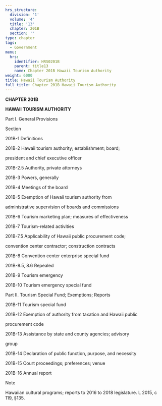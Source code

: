 ```yaml
---
hrs_structure:
  division: '1'
  volume: '4'
  title: '13'
  chapter: 201B
  section: ''
type: chapter
tags:
  - Government
menu:
  hrs:
    identifier: HRS0201B
    parent: title13
    name: Chapter 201B Hawaii Tourism Authority
weight: 6000
title: Hawaii Tourism Authority
full_title: Chapter 201B Hawaii Tourism Authority
---
```

**CHAPTER 201B**

**HAWAII** **TOURISM AUTHORITY**

Part I. General Provisions

Section

201B-1 Definitions

201B-2 Hawaii tourism authority; establishment; board;

president and chief executive officer

201B-2.5 Authority, private attorneys

201B-3 Powers, generally

201B-4 Meetings of the board

201B-5 Exemption of Hawaii tourism authority from

administrative supervision of boards and commissions

201B-6 Tourism marketing plan; measures of effectiveness

201B-7 Tourism-related activities

201B-7.5 Applicability of Hawaii public procurement code;

convention center contractor; construction contracts

201B-8 Convention center enterprise special fund

201B-8.5, 8.6 Repealed

201B-9 Tourism emergency

201B-10 Tourism emergency special fund

Part II. Tourism Special Fund; Exemptions; Reports

201B-11 Tourism special fund

201B-12 Exemption of authority from taxation and Hawaii public

procurement code

201B-13 Assistance by state and county agencies; advisory

group

201B-14 Declaration of public function, purpose, and necessity

201B-15 Court proceedings; preferences; venue

201B-16 Annual report

Note

Hawaiian cultural programs; reports to 2016 to 2018 legislature. L 2015, c 119, §135.